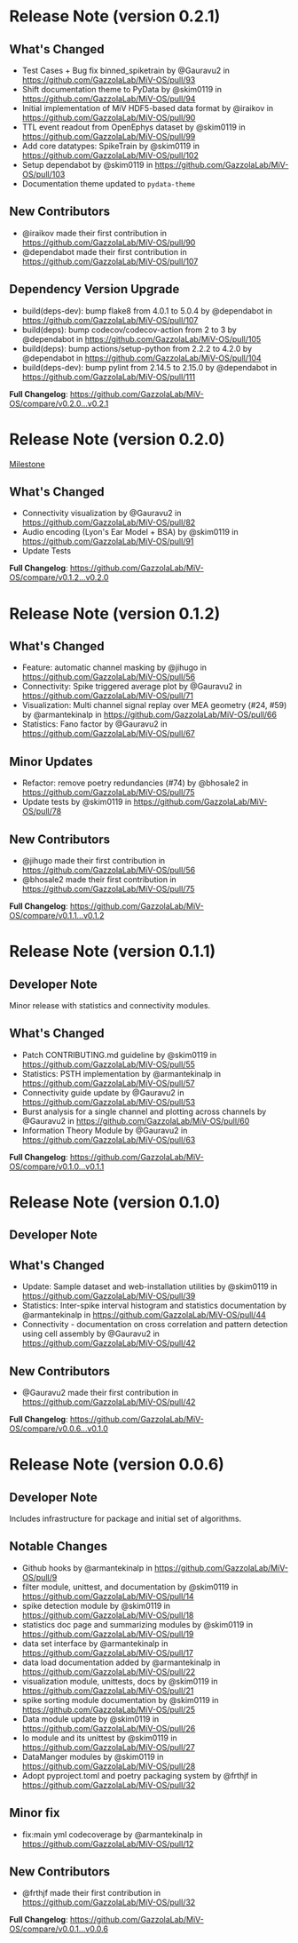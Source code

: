 # Release Note (version 0.2.1)

## What's Changed

* Test Cases + Bug fix binned_spiketrain by @Gauravu2 in https://github.com/GazzolaLab/MiV-OS/pull/93
* Shift documentation theme to PyData by @skim0119 in https://github.com/GazzolaLab/MiV-OS/pull/94
* Initial implementation of MiV HDF5-based data format by @iraikov in https://github.com/GazzolaLab/MiV-OS/pull/90
* TTL event readout from OpenEphys dataset by @skim0119 in https://github.com/GazzolaLab/MiV-OS/pull/99
* Add core datatypes: SpikeTrain by @skim0119 in https://github.com/GazzolaLab/MiV-OS/pull/102
* Setup dependabot by @skim0119 in https://github.com/GazzolaLab/MiV-OS/pull/103
* Documentation theme updated to `pydata-theme`

## New Contributors

* @iraikov made their first contribution in https://github.com/GazzolaLab/MiV-OS/pull/90
* @dependabot made their first contribution in https://github.com/GazzolaLab/MiV-OS/pull/107

## Dependency Version Upgrade

* build(deps-dev): bump flake8 from 4.0.1 to 5.0.4 by @dependabot in https://github.com/GazzolaLab/MiV-OS/pull/107
* build(deps): bump codecov/codecov-action from 2 to 3 by @dependabot in https://github.com/GazzolaLab/MiV-OS/pull/105
* build(deps): bump actions/setup-python from 2.2.2 to 4.2.0 by @dependabot in https://github.com/GazzolaLab/MiV-OS/pull/104
* build(deps-dev): bump pylint from 2.14.5 to 2.15.0 by @dependabot in https://github.com/GazzolaLab/MiV-OS/pull/111

**Full Changelog**: https://github.com/GazzolaLab/MiV-OS/compare/v0.2.0...v0.2.1

# Release Note (version 0.2.0)

[Milestone](https://github.com/GazzolaLab/MiV-OS/issues/30)

## What's Changed

* Connectivity visualization by @Gauravu2 in https://github.com/GazzolaLab/MiV-OS/pull/82
* Audio encoding (Lyon's Ear Model + BSA) by @skim0119 in https://github.com/GazzolaLab/MiV-OS/pull/91
* Update Tests

**Full Changelog**: https://github.com/GazzolaLab/MiV-OS/compare/v0.1.2...v0.2.0

# Release Note (version 0.1.2)

## What's Changed

* Feature: automatic channel masking by @jihugo in https://github.com/GazzolaLab/MiV-OS/pull/56
* Connectivity: Spike triggered average plot by @Gauravu2 in https://github.com/GazzolaLab/MiV-OS/pull/71
* Visualization: Multi channel signal replay over MEA geometry (#24, #59) by @armantekinalp in https://github.com/GazzolaLab/MiV-OS/pull/66
* Statistics: Fano factor by @Gauravu2 in https://github.com/GazzolaLab/MiV-OS/pull/67

## Minor Updates

* Refactor: remove poetry redundancies (#74) by @bhosale2 in https://github.com/GazzolaLab/MiV-OS/pull/75
* Update tests by @skim0119 in https://github.com/GazzolaLab/MiV-OS/pull/78

## New Contributors

* @jihugo made their first contribution in https://github.com/GazzolaLab/MiV-OS/pull/56
* @bhosale2 made their first contribution in https://github.com/GazzolaLab/MiV-OS/pull/75

**Full Changelog**: https://github.com/GazzolaLab/MiV-OS/compare/v0.1.1...v0.1.2

# Release Note (version 0.1.1)

## Developer Note

Minor release with statistics and connectivity modules.

## What's Changed
* Patch CONTRIBUTING.md guideline by @skim0119 in https://github.com/GazzolaLab/MiV-OS/pull/55
* Statistics: PSTH implementation by @armantekinalp in https://github.com/GazzolaLab/MiV-OS/pull/57
* Connectivity guide update by @Gauravu2 in https://github.com/GazzolaLab/MiV-OS/pull/53
* Burst analysis for a single channel and plotting across channels by @Gauravu2 in https://github.com/GazzolaLab/MiV-OS/pull/60
* Information Theory Module by @Gauravu2 in https://github.com/GazzolaLab/MiV-OS/pull/63

**Full Changelog**: https://github.com/GazzolaLab/MiV-OS/compare/v0.1.0...v0.1.1

# Release Note (version 0.1.0)

## Developer Note

## What's Changed

* Update: Sample dataset and web-installation utilities by @skim0119 in https://github.com/GazzolaLab/MiV-OS/pull/39
* Statistics: Inter-spike interval histogram and statistics documentation by @armantekinalp in https://github.com/GazzolaLab/MiV-OS/pull/44
* Connectivity - documentation on cross correlation and pattern detection using cell assembly by @Gauravu2 in https://github.com/GazzolaLab/MiV-OS/pull/42

## New Contributors
* @Gauravu2 made their first contribution in https://github.com/GazzolaLab/MiV-OS/pull/42

**Full Changelog**: https://github.com/GazzolaLab/MiV-OS/compare/v0.0.6...v0.1.0

# Release Note (version 0.0.6)

## Developer Note

Includes infrastructure for package and initial set of algorithms.

## Notable Changes

* Github hooks by @armantekinalp in https://github.com/GazzolaLab/MiV-OS/pull/9
* filter module, unittest, and documentation by @skim0119 in https://github.com/GazzolaLab/MiV-OS/pull/14
* spike detection module by @skim0119 in https://github.com/GazzolaLab/MiV-OS/pull/18
* statistics doc page and summarizing modules by @skim0119 in https://github.com/GazzolaLab/MiV-OS/pull/19
* data set interface by @armantekinalp in https://github.com/GazzolaLab/MiV-OS/pull/17
* data load documentation added by @armantekinalp in https://github.com/GazzolaLab/MiV-OS/pull/22
* visualization module, unittests, docs by @skim0119 in https://github.com/GazzolaLab/MiV-OS/pull/21
* spike sorting module documentation by @skim0119 in https://github.com/GazzolaLab/MiV-OS/pull/25
* Data module update by @skim0119 in https://github.com/GazzolaLab/MiV-OS/pull/26
* Io module and its unittest by @skim0119 in https://github.com/GazzolaLab/MiV-OS/pull/27
* DataManger modules by @skim0119 in https://github.com/GazzolaLab/MiV-OS/pull/28
* Adopt pyproject.toml and poetry packaging system by @frthjf in https://github.com/GazzolaLab/MiV-OS/pull/32

## Minor fix

* fix:main yml codecoverage by @armantekinalp in https://github.com/GazzolaLab/MiV-OS/pull/12

## New Contributors
* @frthjf made their first contribution in https://github.com/GazzolaLab/MiV-OS/pull/32

**Full Changelog**: https://github.com/GazzolaLab/MiV-OS/compare/v0.0.1...v0.0.6
